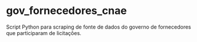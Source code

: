 # gov_fornecedores_cnae
Script Python para scraping de fonte de dados do governo de fornecedores que participaram de licitações.
